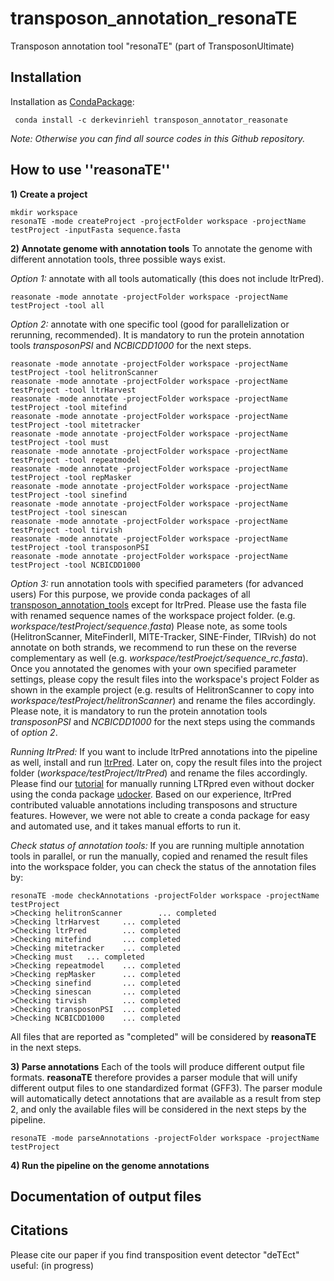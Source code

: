 # transposon_annotation_resonaTE
Transposon annotation tool "resonaTE" (part of TransposonUltimate)

## Installation
Installation as [CondaPackage](https://anaconda.org/DerKevinRiehl/transposon_annotator_reasonate):
```
 conda install -c derkevinriehl transposon_annotator_reasonate 
```
*Note: Otherwise you can find all source codes in this Github repository.*

## How to use ''reasonaTE''
**1) Create a project**
```
mkdir workspace
resonaTE -mode createProject -projectFolder workspace -projectName testProject -inputFasta sequence.fasta
```

**2) Annotate genome with annotation tools**
To annotate the genome with different annotation tools, three possible ways exist. 

*Option 1:* annotate with all tools automatically (this does not include ltrPred).
```
reasonate -mode annotate -projectFolder workspace -projectName testProject -tool all
```

*Option 2:* annotate with one specific tool (good for parallelization or rerunning, recommended).
It is mandatory to run the protein annotation tools *transposonPSI* and *NCBICDD1000* for the next steps.
```
reasonate -mode annotate -projectFolder workspace -projectName testProject -tool helitronScanner
reasonate -mode annotate -projectFolder workspace -projectName testProject -tool ltrHarvest
reasonate -mode annotate -projectFolder workspace -projectName testProject -tool mitefind
reasonate -mode annotate -projectFolder workspace -projectName testProject -tool mitetracker
reasonate -mode annotate -projectFolder workspace -projectName testProject -tool must
reasonate -mode annotate -projectFolder workspace -projectName testProject -tool repeatmodel
reasonate -mode annotate -projectFolder workspace -projectName testProject -tool repMasker
reasonate -mode annotate -projectFolder workspace -projectName testProject -tool sinefind
reasonate -mode annotate -projectFolder workspace -projectName testProject -tool sinescan
reasonate -mode annotate -projectFolder workspace -projectName testProject -tool tirvish
reasonate -mode annotate -projectFolder workspace -projectName testProject -tool transposonPSI
reasonate -mode annotate -projectFolder workspace -projectName testProject -tool NCBICDD1000
```

*Option 3:* run annotation tools with specified parameters (for advanced users)
For this purpose, we provide conda packages of all [transposon_annotation_tools](https://github.com/DerKevinRiehl/transposon_annotation_tools) except for ltrPred.
Please use the fasta file with renamed sequence names of the workspace project folder. (e.g. *workspace/testProject/sequence.fasta*)
Please note, as some tools (HelitronScanner, MiteFinderII, MITE-Tracker, SINE-Finder, TIRvish) do not annotate on both strands, we recommend to run these on the reverse complementary as well (e.g. *workspace/testProejct/sequence_rc.fasta*). Once you annotated the genomes with your own specified parameter settings, please copy the result files into the workspace's project Folder as shown in the example project (e.g. results of HelitronScanner to copy into *workspace/testProject/helitronScanner*) and rename the files accordingly. Please note, it is mandatory to run the protein annotation tools *transposonPSI* and *NCBICDD1000* for the next steps using the commands of *option 2*.

*Running ltrPred:* If you want to include ltrPred annotations into the pipeline as well, install and run [ltrPred](https://github.com/HajkD/LTRpred). Later on, copy the result files into the project folder (*workspace/testProject/ltrPred*) and rename the files accordingly. Please find our [tutorial](https://github.com/DerKevinRiehl/transposon_annotation_resonaTE/blob/main/TutorialRunLTRPred.md) for manually running LTRpred even without docker using the conda package [udocker](https://github.com/indigo-dc/udocker). Based on our experience, ltrPred contributed valuable annotations including transposons and structure features. However, we were not able to create a conda package for easy and automated use, and it takes manual efforts to run it.

*Check status of annotation tools:* If you are running multiple annotation tools in parallel, or run the manually, copied and renamed the result files into the workspace folder, you can check the status of the annotation files by:
```
resonaTE -mode checkAnnotations -projectFolder workspace -projectName testProject
>Checking helitronScanner        ... completed
>Checking ltrHarvest     ... completed
>Checking ltrPred        ... completed
>Checking mitefind       ... completed
>Checking mitetracker    ... completed
>Checking must   ... completed
>Checking repeatmodel    ... completed
>Checking repMasker      ... completed
>Checking sinefind       ... completed
>Checking sinescan       ... completed
>Checking tirvish        ... completed
>Checking transposonPSI  ... completed
>Checking NCBICDD1000    ... completed
```
All files that are reported as "completed" will be considered by **reasonaTE** in the next steps.

**3) Parse annotations**
Each of the tools will produce different output file formats. **reasonaTE** therefore provides a parser module that will unify different output files to one standardized format (GFF3). The parser module will automatically detect annotations that are available as a result from step 2, and only the available files will be considered in the next steps by the pipeline.
```
resonaTE -mode parseAnnotations -projectFolder workspace -projectName testProject
```

**4) Run the pipeline on the genome annotations**


## Documentation of output files


## Citations
Please cite our paper if you find transposition event detector "deTEct" useful:
(in progress)
